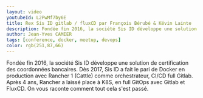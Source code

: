 ```yaml
---
layout: video
youtubeId: L2PwMf7by6E
title: Rex Sis ID gitlab / fluxCD par François Bérubé & Kévin Lainte
description: Fondée fin 2016, la société Sis ID développe une solution de certification des coordonnées bancaires. Dès 2017, Sis ID a fait le pari de Docker en production avec Rancher 1 (Cattle) comme orchestrateur, CI/CD full Gitlab. Après 4 ans, Rancher a laissé place à K8S, en full GitOps avec Gitlab et FluxCD. On vous raconte comment tout cela s'est passé.
author: Jean-Yves CAMIER
tags: [conference, docker, meetup, devops]
color: rgb(251,87,66)
---
```


Fondée fin 2016, la société Sis ID développe une solution de certification des coordonnées bancaires. Dès 2017, Sis ID a fait le pari de Docker en production avec Rancher 1 (Cattle) comme orchestrateur, CI/CD full Gitlab. Après 4 ans, Rancher a laissé place à K8S, en full GitOps avec Gitlab et FluxCD. On vous raconte comment tout cela s'est passé.
